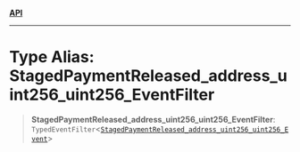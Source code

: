 [**API**](../../../README.md)

***

# Type Alias: StagedPaymentReleased\_address\_uint256\_uint256\_EventFilter

> **StagedPaymentReleased\_address\_uint256\_uint256\_EventFilter**: `TypedEventFilter`\<[`StagedPaymentReleased_address_uint256_uint256_Event`](StagedPaymentReleased_address_uint256_uint256_Event.md)\>
